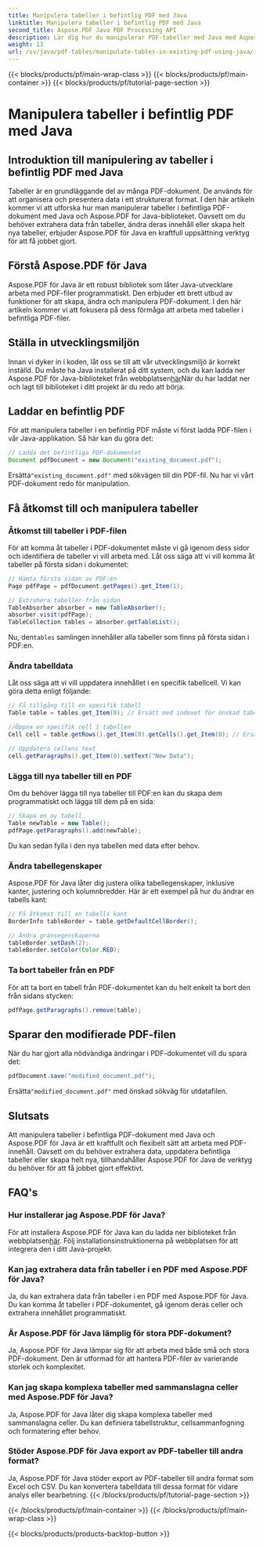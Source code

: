 ```yaml
---
title: Manipulera tabeller i befintlig PDF med Java
linktitle: Manipulera tabeller i befintlig PDF med Java
second_title: Aspose.PDF Java PDF Processing API
description: Lär dig hur du manipulerar PDF-tabeller med Java med Aspose.PDF för Java. Denna steg-för-steg-guide tar upp tabellextraktion, modifiering och mer för effektiv PDF-hantering.
weight: 13
url: /sv/java/pdf-tables/manipulate-tables-in-existing-pdf-using-java/
---
```


{{< blocks/products/pf/main-wrap-class >}}
{{< blocks/products/pf/main-container >}}
{{< blocks/products/pf/tutorial-page-section >}}

# Manipulera tabeller i befintlig PDF med Java


## Introduktion till manipulering av tabeller i befintlig PDF med Java

Tabeller är en grundläggande del av många PDF-dokument. De används för att organisera och presentera data i ett strukturerat format. I den här artikeln kommer vi att utforska hur man manipulerar tabeller i befintliga PDF-dokument med Java och Aspose.PDF for Java-biblioteket. Oavsett om du behöver extrahera data från tabeller, ändra deras innehåll eller skapa helt nya tabeller, erbjuder Aspose.PDF för Java en kraftfull uppsättning verktyg för att få jobbet gjort.

## Förstå Aspose.PDF för Java

Aspose.PDF för Java är ett robust bibliotek som låter Java-utvecklare arbeta med PDF-filer programmatiskt. Den erbjuder ett brett utbud av funktioner för att skapa, ändra och manipulera PDF-dokument. I den här artikeln kommer vi att fokusera på dess förmåga att arbeta med tabeller i befintliga PDF-filer.

## Ställa in utvecklingsmiljön

 Innan vi dyker in i koden, låt oss se till att vår utvecklingsmiljö är korrekt inställd. Du måste ha Java installerat på ditt system, och du kan ladda ner Aspose.PDF för Java-biblioteket från webbplatsen[här](https://releases.aspose.com/pdf/java/)När du har laddat ner och lagt till biblioteket i ditt projekt är du redo att börja.

## Laddar en befintlig PDF

För att manipulera tabeller i en befintlig PDF måste vi först ladda PDF-filen i vår Java-applikation. Så här kan du göra det:

```java
// Ladda det befintliga PDF-dokumentet
Document pdfDocument = new Document("existing_document.pdf");
```

 Ersätta`"existing_document.pdf"` med sökvägen till din PDF-fil. Nu har vi vårt PDF-dokument redo för manipulation.

## Få åtkomst till och manipulera tabeller

### Åtkomst till tabeller i PDF-filen

För att komma åt tabeller i PDF-dokumentet måste vi gå igenom dess sidor och identifiera de tabeller vi vill arbeta med. Låt oss säga att vi vill komma åt tabeller på första sidan i dokumentet:

```java
// Hämta första sidan av PDF:en
Page pdfPage = pdfDocument.getPages().get_Item(1);

// Extrahera tabeller från sidan
TableAbsorber absorber = new TableAbsorber();
absorber.visit(pdfPage);
TableCollection tables = absorber.getTableList();
```

 Nu, den`tables` samlingen innehåller alla tabeller som finns på första sidan i PDF:en.

### Ändra tabelldata

Låt oss säga att vi vill uppdatera innehållet i en specifik tabellcell. Vi kan göra detta enligt följande:

```java
// Få tillgång till en specifik tabell
Table table = tables.get_Item(0); // Ersätt med indexet för önskad tabell

//Öppna en specifik cell i tabellen
Cell cell = table.getRows().get_Item(0).getCells().get_Item(0); // Ersätt med rad- och kolumnindex

// Uppdatera cellens text
cell.getParagraphs().get_Item(0).setText("New Data");
```

### Lägga till nya tabeller till en PDF

Om du behöver lägga till nya tabeller till PDF:en kan du skapa dem programmatiskt och lägga till dem på en sida:

```java
// Skapa en ny tabell
Table newTable = new Table();
pdfPage.getParagraphs().add(newTable);
```

Du kan sedan fylla i den nya tabellen med data efter behov.

### Ändra tabellegenskaper

Aspose.PDF för Java låter dig justera olika tabellegenskaper, inklusive kanter, justering och kolumnbredder. Här är ett exempel på hur du ändrar en tabells kant:

```java
// Få åtkomst till en tabells kant
BorderInfo tableBorder = table.getDefaultCellBorder();

// Ändra gränsegenskaperna
tableBorder.setDash(2);
tableBorder.setColor(Color.RED);
```

### Ta bort tabeller från en PDF

För att ta bort en tabell från PDF-dokumentet kan du helt enkelt ta bort den från sidans stycken:

```java
pdfPage.getParagraphs().remove(table);
```

## Sparar den modifierade PDF-filen

När du har gjort alla nödvändiga ändringar i PDF-dokumentet vill du spara det:

```java
pdfDocument.save("modified_document.pdf");
```

 Ersätta`"modified_document.pdf"` med önskad sökväg för utdatafilen.

## Slutsats

Att manipulera tabeller i befintliga PDF-dokument med Java och Aspose.PDF för Java är ett kraftfullt och flexibelt sätt att arbeta med PDF-innehåll. Oavsett om du behöver extrahera data, uppdatera befintliga tabeller eller skapa helt nya, tillhandahåller Aspose.PDF för Java de verktyg du behöver för att få jobbet gjort effektivt.

## FAQ's

### Hur installerar jag Aspose.PDF för Java?

 För att installera Aspose.PDF för Java kan du ladda ner biblioteket från webbplatsen[här](https://releases.aspose.com/pdf/java/). Följ installationsinstruktionerna på webbplatsen för att integrera den i ditt Java-projekt.

### Kan jag extrahera data från tabeller i en PDF med Aspose.PDF för Java?

Ja, du kan extrahera data från tabeller i en PDF med Aspose.PDF för Java. Du kan komma åt tabeller i PDF-dokumentet, gå igenom deras celler och extrahera innehållet programmatiskt.

### Är Aspose.PDF för Java lämplig för stora PDF-dokument?

Ja, Aspose.PDF för Java lämpar sig för att arbeta med både små och stora PDF-dokument. Den är utformad för att hantera PDF-filer av varierande storlek och komplexitet.

### Kan jag skapa komplexa tabeller med sammanslagna celler med Aspose.PDF för Java?

Ja, Aspose.PDF för Java låter dig skapa komplexa tabeller med sammanslagna celler. Du kan definiera tabellstruktur, cellsammanfogning och formatering efter behov.

### Stöder Aspose.PDF för Java export av PDF-tabeller till andra format?

Ja, Aspose.PDF för Java stöder export av PDF-tabeller till andra format som Excel och CSV. Du kan konvertera tabelldata till dessa format för vidare analys eller bearbetning.
{{< /blocks/products/pf/tutorial-page-section >}}

{{< /blocks/products/pf/main-container >}}
{{< /blocks/products/pf/main-wrap-class >}}

{{< blocks/products/products-backtop-button >}}
